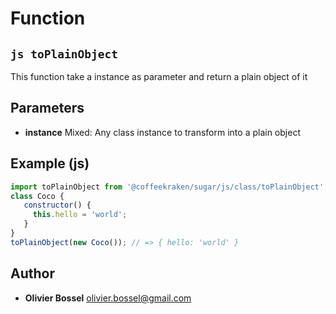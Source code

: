 
# Function


## ```js toPlainObject ```


This function take a instance as parameter and return a plain object of it

## Parameters

- **instance**  Mixed: Any class instance to transform into a plain object



## Example (js)

```js
import toPlainObject from '@coffeekraken/sugar/js/class/toPlainObject';
class Coco {
   constructor() {
     this.hello = 'world';
   }
}
toPlainObject(new Coco()); // => { hello: 'world' }
```


## Author
- **Olivier Bossel** <a href="mailto:olivier.bossel@gmail.com">olivier.bossel@gmail.com</a> 



